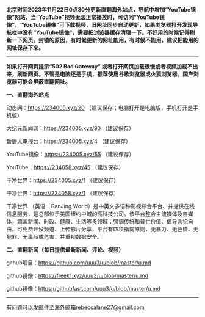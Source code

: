 **北京时间2023年11月22日0点30分更新直翻海外站点，导航中增加“YouTube镜像”网站，当“YouTube”视频无法正常播放时，可访问“YouTube镜像”，“YouTube镜像”可下载视频，旧网址同步自动更新，如果浏览器打开发现导航栏中没有“YouTube镜像”，需要把浏览器缓存清理一下。不好用的时候记得刷新一下网页。封锁的原因，有时候更新的网址能用，有时候不能用，建议把能用的网址保存下来。**

***

**如果打开网页提示“502 Bad Gateway” 或者打开网页加载很慢或者视频加载不出来，刷新网页。不管是电脑还是手机，推荐使用谷歌浏览器或火狐浏览器。国产浏览器可能会屏蔽直翻网址。**

**一、直翻海外站点**

动态网：https://234005.xyz/20 （建议保存；电脑打开是电脑版，手机打开是手机版）

大纪元新闻网：https://234005.xyz/90 （建议保存）

新唐人电视台：https://234005.xyz/4 （建议保存）

YouTube镜像：https://234005.xyz/55 （建议保存）

YouTube：https://234058.xyz/45 （建议保存）

干净世界：https://234005.xyz/1 （建议保存）

干净世界：https://234058.xyz/1 （建议保存）

干净世界 （英语：GanJing World）是中英文多语种影视综合平台、并提供在线信息服务，是总部位于美国纽约中城的高科技公司。该平台整合主流媒体及自媒体，涵盖新闻、时政、健康、生活等多领域；强调传统和普世价值、倡导言论自由。可免费开设频道、上传影片分享，平台有四项指南原则，无暴力、无色情、无犯罪、无毒品或危害，并重视数据安全。

**二、直翻新闻（每日提供最新新闻、评论、视频）**

github项目：https://github.com/uuu3/u/blob/master/u.md

github镜像：https://freek1.xyz/uuu3/u/blob/master/u.md

github镜像：https://githubfast.com/uuu3/u/blob/master/u.md


***


有问题可以发邮件至海外邮箱rebeccalane27@gmail.com

